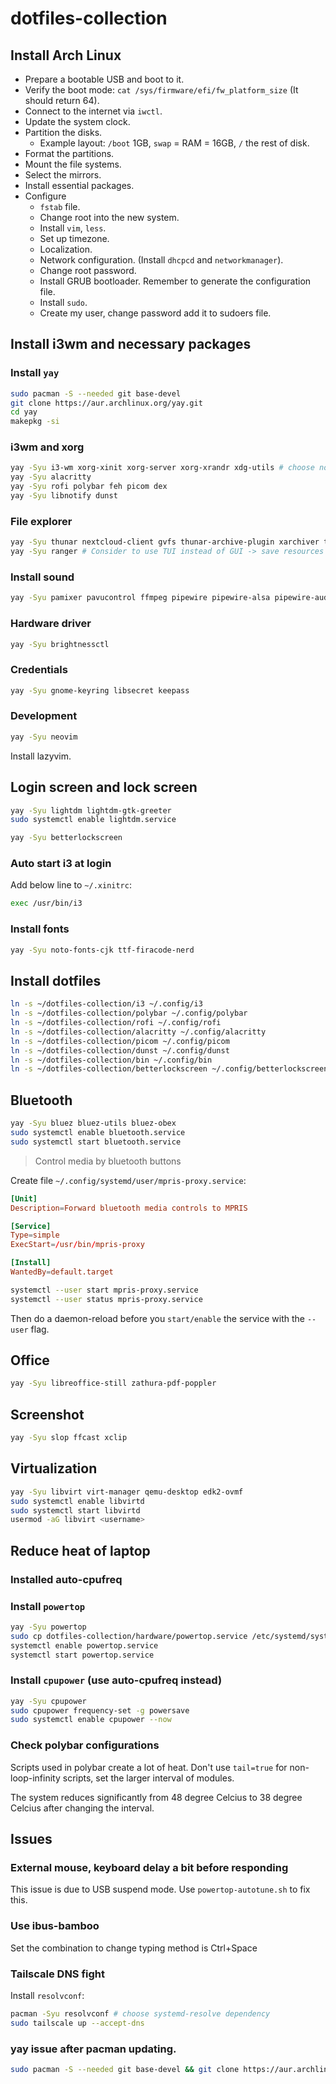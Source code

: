 # dotfiles-collection

## Install Arch Linux

- Prepare a bootable USB and boot to it.
- Verify the boot mode: `cat /sys/firmware/efi/fw_platform_size` (It should return 64).
- Connect to the internet via `iwctl`.
- Update the system clock.
- Partition the disks.
    - Example layout: `/boot` 1GB, `swap` = RAM = 16GB, `/` the rest of disk.
- Format the partitions.
- Mount the file systems.
- Select the mirrors.
- Install essential packages.
- Configure
    - `fstab` file.
    - Change root into the new system.
    - Install `vim`, `less`.
    - Set up timezone.
    - Localization.
    - Network configuration. (Install `dhcpcd` and `networkmanager`).
    - Change root password.
    - Install GRUB bootloader. Remember to generate the configuration file.
    - Install `sudo`.
    - Create my user, change password add it to sudoers file.

## Install i3wm and necessary packages
### Install `yay`
```bash
sudo pacman -S --needed git base-devel
git clone https://aur.archlinux.org/yay.git
cd yay
makepkg -si
```

### i3wm and xorg
```bash
yay -Syu i3-wm xorg-xinit xorg-server xorg-xrandr xdg-utils # choose noto-fonts
yay -Syu alacritty
yay -Syu rofi polybar feh picom dex
yay -Syu libnotify dunst
```

### File explorer
```bash
yay -Syu thunar nextcloud-client gvfs thunar-archive-plugin xarchiver tumbler
yay -Syu ranger # Consider to use TUI instead of GUI -> save resources
```

### Install sound
```bash
yay -Syu pamixer pavucontrol ffmpeg pipewire pipewire-alsa pipewire-audio pipewire-pulse pipewire-jack wireplumber gst-plugin-pipewire
```

### Hardware driver
```bash
yay -Syu brightnessctl
```

### Credentials
```bash
yay -Syu gnome-keyring libsecret keepass
```

### Development
```bash
yay -Syu neovim
```

Install lazyvim.

## Login screen and lock screen
```bash
yay -Syu lightdm lightdm-gtk-greeter
sudo systemctl enable lightdm.service
```

```bash
yay -Syu betterlockscreen
```

### Auto start i3 at login
Add below line to `~/.xinitrc`:
```bash
exec /usr/bin/i3
```

### Install fonts
```bash
yay -Syu noto-fonts-cjk ttf-firacode-nerd
```

## Install dotfiles

```bash
ln -s ~/dotfiles-collection/i3 ~/.config/i3
ln -s ~/dotfiles-collection/polybar ~/.config/polybar
ln -s ~/dotfiles-collection/rofi ~/.config/rofi
ln -s ~/dotfiles-collection/alacritty ~/.config/alacritty
ln -s ~/dotfiles-collection/picom ~/.config/picom
ln -s ~/dotfiles-collection/dunst ~/.config/dunst
ln -s ~/dotfiles-collection/bin ~/.config/bin
ln -s ~/dotfiles-collection/betterlockscreen ~/.config/betterlockscreen
```

## Bluetooth
```bash
yay -Syu bluez bluez-utils bluez-obex
sudo systemctl enable bluetooth.service
sudo systemctl start bluetooth.service
```

> Control media by bluetooth buttons

Create file `~/.config/systemd/user/mpris-proxy.service`:
```conf
[Unit]
Description=Forward bluetooth media controls to MPRIS

[Service]
Type=simple
ExecStart=/usr/bin/mpris-proxy

[Install]
WantedBy=default.target
```

```bash
systemctl --user start mpris-proxy.service
systemctl --user status mpris-proxy.service
```

Then do a daemon-reload before you `start/enable` the service with the `--user` flag.

## Office

```bash
yay -Syu libreoffice-still zathura-pdf-poppler
```

## Screenshot

```bash
yay -Syu slop ffcast xclip
```

## Virtualization

```bash
yay -Syu libvirt virt-manager qemu-desktop edk2-ovmf
sudo systemctl enable libvirtd
sudo systemctl start libvirtd
usermod -aG libvirt <username>
```

## Reduce heat of laptop

### Installed auto-cpufreq

### Install `powertop`

```bash
yay -Syu powertop
sudo cp dotfiles-collection/hardware/powertop.service /etc/systemd/system/powertop.service
systemctl enable powertop.service
systemctl start powertop.service
```

### Install `cpupower` (use auto-cpufreq instead)

```bash
yay -Syu cpupower
sudo cpupower frequency-set -g powersave
sudo systemctl enable cpupower --now
```

### Check polybar configurations

Scripts used in polybar create a lot of heat. Don't use `tail=true` for non-loop-infinity scripts, set the larger interval of modules.

The system reduces significantly from 48 degree Celcius to 38 degree Celcius after changing the interval.

## Issues

### External mouse, keyboard delay a bit before responding

This issue is due to USB suspend mode.
Use `powertop-autotune.sh` to fix this.

### Use ibus-bamboo
Set the combination to change typing method is Ctrl+Space

### Tailscale DNS fight

Install `resolvconf`:
```bash
pacman -Syu resolvconf # choose systemd-resolve dependency
sudo tailscale up --accept-dns
```

### yay issue after pacman updating.

```bash
sudo pacman -S --needed git base-devel && git clone https://aur.archlinux.org/yay.git && cd yay && makepkg -si
```


